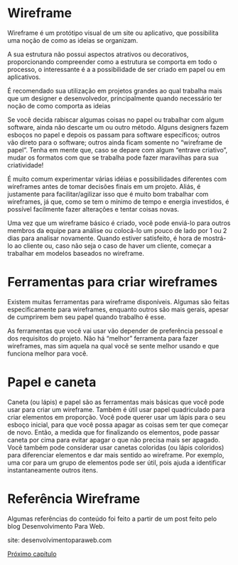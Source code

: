# Wireframe

Wireframe é um protótipo visual de um site ou aplicativo, que possibilita uma noção de como as ideias se organizam.

A sua estrutura não possui aspectos atrativos ou decorativos, proporcionando compreender como a estrutura se comporta em todo o processo, o interessante é a a possibilidade de ser criado em papel ou em aplicativos.

É recomendado sua utilização em projetos grandes ao qual trabalha mais que um designer e desenvolvedor, principalmente quando necessário ter noção de como comporta as ideias

Se você decida rabiscar algumas coisas no papel ou trabalhar com algum software, ainda não descarte um ou outro método. Alguns designers fazem esboços no papel e depois os passam para software específicos; outros vão direto para o software; outros ainda ficam somente no “wireframe de papel”. Tenha em mente que, caso se depare com algum “entrave criativo”, mudar os formatos com que se trabalha pode fazer maravilhas para sua criatividade!

É muito comum experimentar várias idéias e possibilidades diferentes com wireframes antes de tomar decisões finais em um projeto. Aliás, é justamente para facilitar/agilizar isso que é muito bom trabalhar com wireframes, já que, como se tem o mínimo de tempo e energia investidos, é possível facilmente fazer alterações e tentar coisas novas.

Uma vez que um wireframe básico é criado, você pode enviá-lo para outros membros da equipe para análise ou colocá-lo um pouco de lado por 1 ou 2 dias para analisar novamente. Quando estiver satisfeito, é hora de mostrá-lo ao cliente ou, caso não seja o caso de haver um cliente, começar a trabalhar em modelos baseados no wireframe.

# Ferramentas para criar wireframes

Existem muitas ferramentas para wireframe disponíveis. Algumas são feitas especificamente para wireframes, enquanto outros são mais gerais, apesar de cumprirem bem seu papel quando trabalho é esse.

As ferramentas que você vai usar vão depender de preferência pessoal e dos requisitos do projeto. Não há “melhor” ferramenta para fazer wireframes, mas sim aquela na qual você se sente melhor usando e que funciona melhor para você.

# Papel e caneta

Caneta (ou lápis) e papel são as ferramentas mais básicas que você pode usar para criar um wireframe. Também é útil usar papel quadriculado para criar elementos em proporção.
Você pode querer usar um lápis para o seu esboço inicial, para que você possa apagar as coisas sem ter que começar de novo. Então, a medida que for finalizando os elementos, pode passar caneta por cima para evitar apagar o que não precisa mais ser apagado.
Você também pode considerar usar canetas coloridas (ou lápis coloridos) para diferenciar elementos e dar mais sentido ao wireframe. Por exemplo, uma cor para um grupo de elementos pode ser útil, pois ajuda a identificar instantaneamente outros itens.

# Referência Wireframe

Algumas referências do conteúdo foi feito a partir de um post feito pelo blog Desenvolvimento Para Web.

site: desenvolvimentoparaweb.com

[Próximo capítulo](../08%20Design%20Sprint/Design%20Sprint.md)